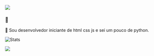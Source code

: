 <img src="https://i.ibb.co/JtqQgyD/20210511-224808.jpg">

### 📡
👤 Sou desenvolvedor iniciante de html css js e sei um pouco de python.

![Stats](https://github-readme-stats.vercel.app/api?username=CT0222)

[<img src="https://img.shields.io/badge/youtube-ff0000.svg?&style=for-the-badge&logo=youtube&logoColor=white" />](https://youtube.com/ct02yt)
